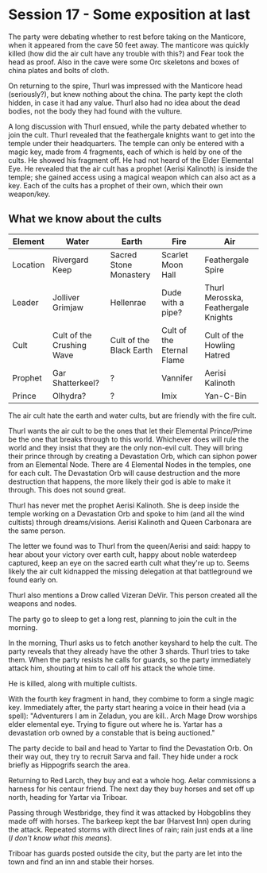 # Session 17 - Some exposition at last

The party were debating whether to rest before taking on the Manticore, when it appeared from the cave 50 feet away. The manticore was quickly killed (how did the air cult have any trouble with this?) and Fear took the head as proof. Also in the cave were some Orc skeletons and boxes of china plates and bolts of cloth.

On returning to the spire, Thurl was impressed with the Manticore head (seriously?), but knew nothing about the china. The party kept the cloth hidden, in case it had any value. Thurl also had no idea about the dead bodies, not the body they had found with the vulture.

A long discussion with Thurl ensued, while the party debated whether to join the cult. Thurl revealed that the feathergale knights want to get into the temple under their headquarters. The temple can only be entered with a magic key, made from 4 fragments, each of which is held by one of the cults. He showed his fragment off. He had not heard of the Elder Elemental Eye. He revealed that the air cult has a prophet (Aerisi Kalinoth) is inside the temple; she gained access using a magical weapon which can also act as a key. Each of the cults has a prophet of their own, which their own weapon/key.

## What we know about the cults

| Element | Water | Earth | Fire | Air |
| ------- | ----- | ----- | ---- | --- |
|Location |Rivergard Keep |Sacred Stone Monastery |Scarlet Moon Hall |Feathergale Spire |
|Leader |Jolliver Grimjaw |Hellenrae |Dude with a pipe? |Thurl Merosska, Feathergale Knights |
|Cult | Cult of the Crushing Wave |Cult of the Black Earth |Cult of the Eternal Flame |Cult of the Howling Hatred |
|Prophet |Gar Shatterkeel? |? |Vannifer |Aerisi Kalinoth |
|Prince |Olhydra? |? |Imix |Yan-C-Bin |


The air cult hate the earth and water cults, but are friendly with the fire cult.

Thurl wants the air cult to be the ones that let their Elemental Prince/Prime be the one that breaks through to this world. Whichever does will rule the world and they insist that they are the only non-evil cult. They will bring their prince through by creating a Devastation Orb, which can siphon power from an Elemental Node. There are 4 Elemental Nodes in the temples, one for each cult. The Devastation Orb will cause destruction and the more destruction that happens, the more likely their god is able to make it through. This does not sound great.

Thurl has never met the prophet Aerisi Kalinoth. She is deep inside the temple working on a Devastation Orb and spoke to him (and all the wind cultists) through dreams/visions. Aerisi Kalinoth and Queen Carbonara are the same person.

The letter we found was to Thurl from the queen/Aerisi and said: happy to hear about your victory over earth cult, happy about noble waterdeep captured, keep an eye on the sacred earth cult what they're up to. Seems likely the air cult kidnapped the missing delegation at that battleground we found early on.

Thurl also mentions a Drow called Vizeran DeVir. This person created all the weapons and nodes.

The party go to sleep to get a long rest, planning to join the cult in the morning.

In the morning, Thurl asks us to fetch another keyshard to help the cult. The party reveals that they already have the other 3 shards. Thurl tries to take them. When the party resists he calls for guards, so the party immediately attack him, shouting at him to call off his attack the whole time.

He is killed, along with multiple cultists.

With the fourth key fragment in hand, they combime to form a single magic key. Immediately after, the party start hearing a voice in their head (via a spell): "Adventurers I am in Zeladun, you are kill.. Arch Mage Drow worships elder elemental eye. Trying to figure out where he is. Yartar has a devastation orb owned by a constable that is being auctioned."

The party decide to bail and head to Yartar to find the Devastation Orb. On their way out, they try to recruit Sarva and fail. They hide under a rock briefly as Hippogrifs search the area.

Returning to Red Larch, they buy and eat a whole hog. Aelar commissions a harness for his centaur friend. The next day they buy horses and set off up north, heading for Yartar via Triboar.

Passing through Westbridge, they find it was attacked by Hobgoblins they made off with horses. The barkeep kept the bar (Harvest Inn) open during the attack. Repeated storms with direct lines of rain; rain just ends at a line (_I don't know what this means_).

Triboar has guards posted outside the city, but the party are let into the town and find an inn and stable their horses.
